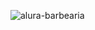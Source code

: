 ![alura-barbearia](https://user-images.githubusercontent.com/69660117/165549855-04565ea9-504a-417b-9704-8d4ded91b378.png)
